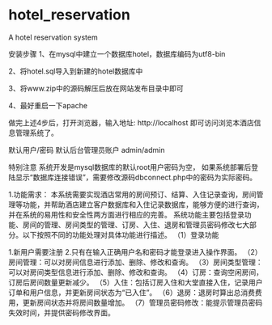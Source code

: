 # hotel_reservation
A hotel reservation system


安装步骤
1、在mysql中建立一个数据库hotel，数据库编码为utf8-bin

2、将hotel.sql导入到新建的hotel数据库中

3、将www.zip中的源码解压后放在网站发布目录中即可

4、最好重启一下apache

做完上述4步后，打开浏览器，输入地址: http://localhost 即可访问浏览本酒店信息管理系统了。

默认用户/密码
默认后台管理员账户 admin/admin

特别注意
系统开发是mysql数据库的默认root用户密码为空，
如果系统部署后登陆显示“数据库连接错误”，需要修改源码dbconnect.php中的密码为实际密码。



1.功能需求：
本系统需要实现酒店常用的房间预订、结算、入住记录查询，房间管理等功能，并帮助酒店建立客户数据库和入住记录数据库，能够方便的进行查询，并在系统的易用性和安全性两方面进行相应的完善。
系统功能主要包括登录功能、房间的管理、房间类型的管理、订房、入住、退房和管理员密码修改七大部分。以下按照不同的功能处理对具体功能进行描述。
（1）登录功能

1.新用户需要注册
2.只有在输入正确用户名和密码才能登录进入操作界面。
（2）房间管理：可以对房间信息进行添加、删除、修改和查询。
（3）房间类型管理：可以对房间类型信息进行添加、删除、修改和查询。
（4）订房：查询空闲房间，订房后房间数量更新减少。
（5）入住：包括订房入住和大堂直接入住，记录用户订单和用户信息，并更新房间状态为“已入住”。
（6）退房：退房时算出总消费费用，更新房间状态并将房间数量增加。
（7）管理员密码修改：能提示管理员密码失效时间，并提供密码修改界面。





